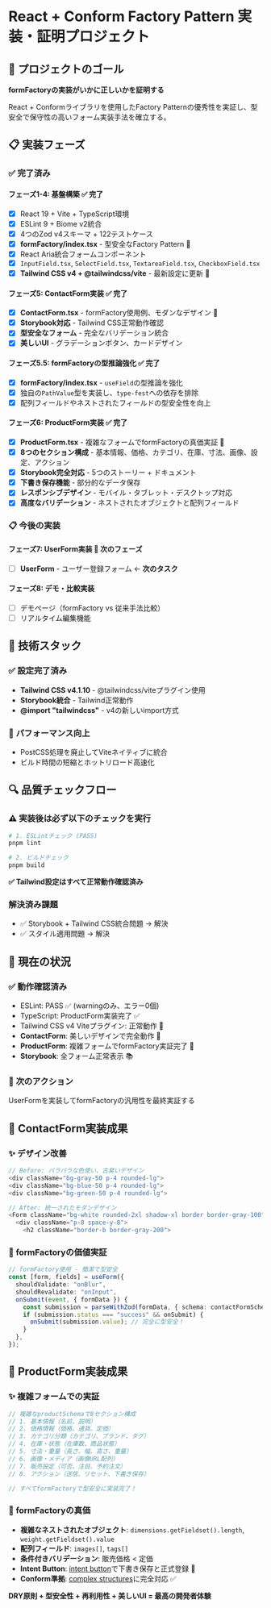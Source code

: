 # React + Conform Factory Pattern 実装・証明プロジェクト

## 🎯 プロジェクトのゴール

**formFactoryの実装がいかに正しいかを証明する**

React + Conformライブラリを使用したFactory Patternの優秀性を実証し、型安全で保守性の高いフォーム実装手法を確立する。

## 📋 実装フェーズ

### ✅ **完了済み**

#### フェーズ1-4: 基盤構築 ✅ **完了**
- [x] React 19 + Vite + TypeScript環境
- [x] ESLint 9 + Biome v2統合
- [x] 4つのZod v4スキーマ + 122テストケース
- [x] **formFactory/index.tsx** - 型安全なFactory Pattern 🌟
- [x] React Aria統合フォームコンポーネント
- [x] `InputField.tsx`, `SelectField.tsx`, `TextareaField.tsx`, `CheckboxField.tsx`
- [x] **Tailwind CSS v4 + @tailwindcss/vite** - 最新設定に更新 🚀

#### フェーズ5: ContactForm実装 ✅ **完了**
- [x] **ContactForm.tsx** - formFactory使用例、モダンなデザイン 🎨
- [x] **Storybook対応** - Tailwind CSS正常動作確認
- [x] **型安全なフォーム** - 完全なバリデーション統合
- [x] **美しいUI** - グラデーションボタン、カードデザイン

#### フェーズ5.5: formFactoryの型推論強化 ✅ **完了**
- [x] **formFactory/index.tsx** - `useField`の型推論を強化
- [x] 独自の`PathValue`型を実装し、`type-fest`への依存を排除
- [x] 配列フィールドやネストされたフィールドの型安全性を向上

#### フェーズ6: ProductForm実装 ✅ **完了**
- [x] **ProductForm.tsx** - 複雑なフォームでformFactoryの真価実証 🚀
- [x] **8つのセクション構成** - 基本情報、価格、カテゴリ、在庫、寸法、画像、設定、アクション
- [x] **Storybook完全対応** - 5つのストーリー + ドキュメント
- [x] **下書き保存機能** - 部分的なデータ保存
- [x] **レスポンシブデザイン** - モバイル・タブレット・デスクトップ対応
- [x] **高度なバリデーション** - ネストされたオブジェクトと配列フィールド

### 📋 **今後の実装**

#### フェーズ7: UserForm実装 🚧 **次のフェーズ**
- [ ] **UserForm** - ユーザー登録フォーム ← **次のタスク**

#### フェーズ8: デモ・比較実装
- [ ] デモページ（formFactory vs 従来手法比較）
- [ ] リアルタイム編集機能

## 🔧 **技術スタック**

### ✅ **設定完了済み**
- **Tailwind CSS v4.1.10** - @tailwindcss/viteプラグイン使用
- **Storybook統合** - Tailwind正常動作
- **@import "tailwindcss"** - v4の新しいimport方式

### 🚀 **パフォーマンス向上**
- PostCSS処理を廃止してViteネイティブに統合
- ビルド時間の短縮とホットリロード高速化

## 🔍 **品質チェックフロー**

### **⚠️ 実装後は必ず以下のチェックを実行**

```bash
# 1. ESLintチェック (PASS)
pnpm lint

# 2. ビルドチェック  
pnpm build
```

**✅ Tailwind設定はすべて正常動作確認済み**

### **解決済み課題**
- ✅ Storybook + Tailwind CSS統合問題 → 解決
- ✅ スタイル適用問題 → 解決

## 💼 **現在の状況**

### ✅ **動作確認済み**
- ESLint: PASS ✅ (warningのみ、エラー0個)
- TypeScript: ProductForm実装完了 ✅
- Tailwind CSS v4 Viteプラグイン: 正常動作 🚀
- **ContactForm**: 美しいデザインで完全動作 🎨
- **ProductForm**: 複雑フォームでformFactory実証完了 🎯
- **Storybook**: 全フォーム正常表示 📚

### 🎯 **次のアクション**
UserFormを実装してformFactoryの汎用性を最終実証する

## 🎨 **ContactForm実装成果**

### ✨ **デザイン改善**
```typescript
// Before: バラバラな色使い、古臭いデザイン
<div className="bg-gray-50 p-4 rounded-lg">
<div className="bg-blue-50 p-4 rounded-lg">
<div className="bg-green-50 p-4 rounded-lg">

// After: 統一されたモダンデザイン
<Form className="bg-white rounded-2xl shadow-xl border border-gray-100">
  <div className="p-8 space-y-8">
    <h2 className="border-b border-gray-200">
```

### 🚀 **formFactoryの価値実証**

```typescript
// formFactory使用 - 簡潔で型安全
const [form, fields] = useForm({
  shouldValidate: "onBlur",
  shouldRevalidate: "onInput",
  onSubmit(event, { formData }) {
    const submission = parseWithZod(formData, { schema: contactFormSchema });
    if (submission.status === "success" && onSubmit) {
      onSubmit(submission.value); // 完全に型安全！
    }
  },
});
```

## 🎯 **ProductForm実装成果**

### ✨ **複雑フォームでの実証**
```typescript
// 複雑なproductSchemaで8セクション構成
// 1. 基本情報（名前、説明）
// 2. 価格情報（価格、通貨、定価）  
// 3. カテゴリ分類（カテゴリ、ブランド、タグ）
// 4. 在庫・状態（在庫数、商品状態）
// 5. 寸法・重量（長さ、幅、高さ、重量）
// 6. 画像・メディア（画像URL配列）
// 7. 販売設定（可否、注目、予約注文）
// 8. アクション（送信、リセット、下書き保存）

// すべてformFactoryで型安全に実装完了！
```

### 🌟 **formFactoryの真価**
- **複雑なネストされたオブジェクト**: `dimensions.getFieldset().length`, `weight.getFieldset().value`
- **配列フィールド**: `images[]`, `tags[]` 
- **条件付きバリデーション**: 販売価格 < 定価
- **Intent Button**: [intent button](https://conform.guide/intent-button)で下書き保存と正式登録 🎯
- **Conform準拠**: [complex structures](https://conform.guide/complex-structures)に完全対応 ✅

**DRY原則 + 型安全性 + 再利用性 + 美しいUI = 最高の開発者体験**
